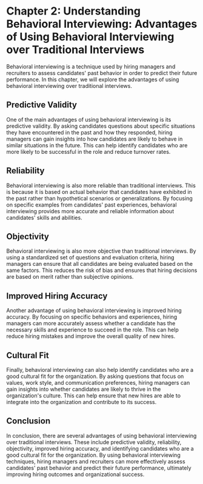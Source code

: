 Chapter 2: Understanding Behavioral Interviewing: Advantages of Using Behavioral Interviewing over Traditional Interviews
=========================================================================================================================

Behavioral interviewing is a technique used by hiring managers and recruiters to assess candidates' past behavior in order to predict their future performance. In this chapter, we will explore the advantages of using behavioral interviewing over traditional interviews.

Predictive Validity
-------------------

One of the main advantages of using behavioral interviewing is its predictive validity. By asking candidates questions about specific situations they have encountered in the past and how they responded, hiring managers can gain insights into how candidates are likely to behave in similar situations in the future. This can help identify candidates who are more likely to be successful in the role and reduce turnover rates.

Reliability
-----------

Behavioral interviewing is also more reliable than traditional interviews. This is because it is based on actual behavior that candidates have exhibited in the past rather than hypothetical scenarios or generalizations. By focusing on specific examples from candidates' past experiences, behavioral interviewing provides more accurate and reliable information about candidates' skills and abilities.

Objectivity
-----------

Behavioral interviewing is also more objective than traditional interviews. By using a standardized set of questions and evaluation criteria, hiring managers can ensure that all candidates are being evaluated based on the same factors. This reduces the risk of bias and ensures that hiring decisions are based on merit rather than subjective opinions.

Improved Hiring Accuracy
------------------------

Another advantage of using behavioral interviewing is improved hiring accuracy. By focusing on specific behaviors and experiences, hiring managers can more accurately assess whether a candidate has the necessary skills and experience to succeed in the role. This can help reduce hiring mistakes and improve the overall quality of new hires.

Cultural Fit
------------

Finally, behavioral interviewing can also help identify candidates who are a good cultural fit for the organization. By asking questions that focus on values, work style, and communication preferences, hiring managers can gain insights into whether candidates are likely to thrive in the organization's culture. This can help ensure that new hires are able to integrate into the organization and contribute to its success.

Conclusion
----------

In conclusion, there are several advantages of using behavioral interviewing over traditional interviews. These include predictive validity, reliability, objectivity, improved hiring accuracy, and identifying candidates who are a good cultural fit for the organization. By using behavioral interviewing techniques, hiring managers and recruiters can more effectively assess candidates' past behavior and predict their future performance, ultimately improving hiring outcomes and organizational success.

